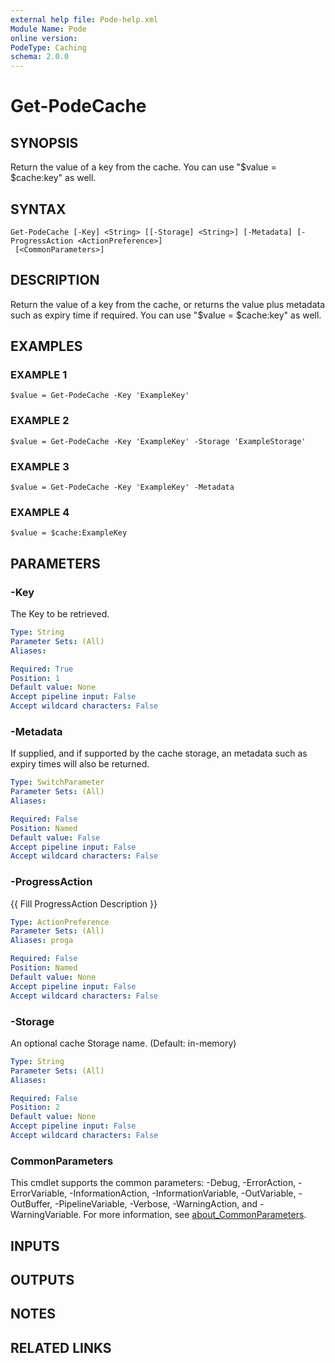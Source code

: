 ```yaml
---
external help file: Pode-help.xml
Module Name: Pode
online version:
PodeType: Caching
schema: 2.0.0
---
```


# Get-PodeCache

## SYNOPSIS
Return the value of a key from the cache.
You can use "$value = $cache:key" as well.

## SYNTAX

```
Get-PodeCache [-Key] <String> [[-Storage] <String>] [-Metadata] [-ProgressAction <ActionPreference>]
 [<CommonParameters>]
```

## DESCRIPTION
Return the value of a key from the cache, or returns the value plus metadata such as expiry time if required.
You can use "$value = $cache:key" as well.

## EXAMPLES

### EXAMPLE 1
```
$value = Get-PodeCache -Key 'ExampleKey'
```

### EXAMPLE 2
```
$value = Get-PodeCache -Key 'ExampleKey' -Storage 'ExampleStorage'
```

### EXAMPLE 3
```
$value = Get-PodeCache -Key 'ExampleKey' -Metadata
```

### EXAMPLE 4
```
$value = $cache:ExampleKey
```

## PARAMETERS

### -Key
The Key to be retrieved.

```yaml
Type: String
Parameter Sets: (All)
Aliases:

Required: True
Position: 1
Default value: None
Accept pipeline input: False
Accept wildcard characters: False
```

### -Metadata
If supplied, and if supported by the cache storage, an metadata such as expiry times will also be returned.

```yaml
Type: SwitchParameter
Parameter Sets: (All)
Aliases:

Required: False
Position: Named
Default value: False
Accept pipeline input: False
Accept wildcard characters: False
```

### -ProgressAction
{{ Fill ProgressAction Description }}

```yaml
Type: ActionPreference
Parameter Sets: (All)
Aliases: proga

Required: False
Position: Named
Default value: None
Accept pipeline input: False
Accept wildcard characters: False
```

### -Storage
An optional cache Storage name.
(Default: in-memory)

```yaml
Type: String
Parameter Sets: (All)
Aliases:

Required: False
Position: 2
Default value: None
Accept pipeline input: False
Accept wildcard characters: False
```

### CommonParameters
This cmdlet supports the common parameters: -Debug, -ErrorAction, -ErrorVariable, -InformationAction, -InformationVariable, -OutVariable, -OutBuffer, -PipelineVariable, -Verbose, -WarningAction, and -WarningVariable. For more information, see [about_CommonParameters](http://go.microsoft.com/fwlink/?LinkID=113216).

## INPUTS

## OUTPUTS

## NOTES

## RELATED LINKS
